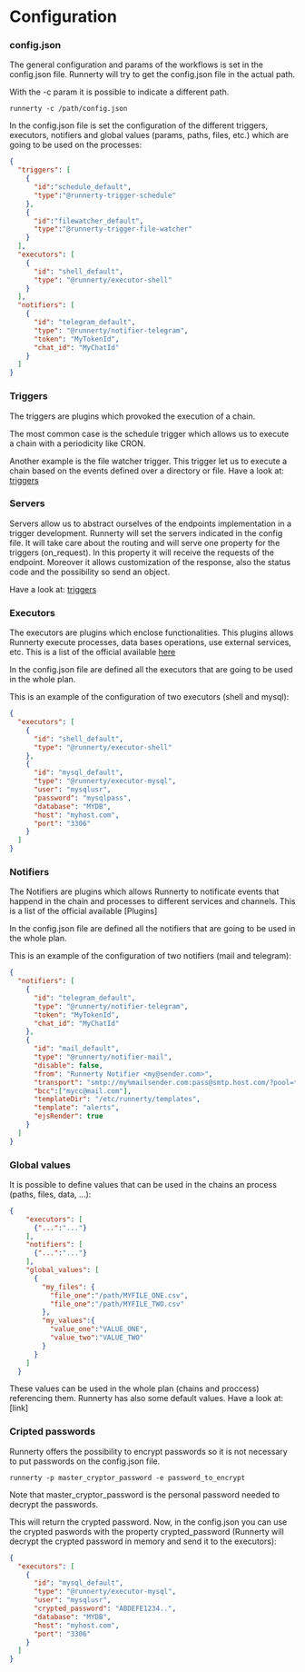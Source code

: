 # Configuration

### config.json

The general configuration and params of the workflows is set in the config.json file. Runnerty will try to get the config.json file in the actual path.

With the -c param it is possible to indicate a different path. 

```
runnerty -c /path/config.json
```

In the config.json file is set the configuration of the different triggers, executors, notifiers and global values (params, paths, files, etc.) which are going to be used on the processes: 

```json
{
  "triggers": [
    {
      "id":"schedule_default",
      "type":"@runnerty-trigger-schedule"
    },
    {
      "id":"filewatcher_default",
      "type":"@runnerty-trigger-file-watcher"
    }
  ],
  "executors": [
    {
      "id": "shell_default",
      "type": "@runnerty/executor-shell"
    }
  ],
  "notifiers": [
    {
      "id": "telegram_default",
      "type": "@runnerty/notifier-telegram",
      "token": "MyTokenId",
      "chat_id": "MyChatId"
    }
  ]
}
```

### Triggers
The triggers are plugins which provoked the execution of a chain.

The most common case is the schedule trigger which allows us to execute a chain with a periodicity like CRON. 

Another example is the file watcher trigger. This trigger let us to execute a chain based on the events defined over a directory or file.
Have a look at: [triggers](triggers.md)

### Servers
Servers allow us to abstract ourselves of the endpoints implementation in a trigger development. Runnerty will set the servers indicated in the config file. It will take care about the routing and will serve one property for the triggers (on_request). In this property it will receive the requests of the endpoint. Moreover it allows customization of the response, also the status code and the possibility so send an object.

Have a look at: [triggers](triggers.md)


### Executors
The executors are plugins which enclose functionalities. This plugins allows Runnerty execute processes, data bases operations, use external services, etc. This is a list of the official available [here](plugins.md)

In the config.json file are defined all the executors that are going to be used in the whole plan.

This is an example of the configuration of two executors (shell and mysql): 

```json
{
  "executors": [
    {
      "id": "shell_default",
      "type": "@runnerty/executor-shell"
    },
    {
      "id": "mysql_default",
      "type": "@runnerty/executor-mysql",
      "user": "mysqlusr",
      "password": "mysqlpass",
      "database": "MYDB",
      "host": "myhost.com",
      "port": "3306"
    }
  ]
}
```

### Notifiers

The Notifiers are plugins which allows Runnerty to notificate events that happend in the chain and processes to different services and channels. This is a list of the official available [Plugins]

In the config.json file are defined all the notifiers that are going to be used in the whole plan.

This is an example of the configuration of two notifiers (mail and telegram):

```json
{
  "notifiers": [
    {
      "id": "telegram_default",
      "type": "@runnerty/notifier-telegram",
      "token": "MyTokenId",
      "chat_id": "MyChatId"
    },
    {
      "id": "mail_default",
      "type": "@runnerty/notifier-mail",
      "disable": false,
      "from": "Runnerty Notifier <my@sender.com>",
      "transport": "smtp://my%mailsender.com:pass@smtp.host.com/?pool=true",
      "bcc":["mycc@mail.com"],
      "templateDir": "/etc/runnerty/templates",
      "template": "alerts",
      "ejsRender": true
    }
  ]
}
```

### Global values

It is possible to define values that can be used in the chains an process (paths, files, data, …):

```json
{
    "executors": [
      {"...":"..."}
    ],
    "notifiers": [
      {"...":"..."}
    ],
    "global_values": [
      {
        "my_files": {
          "file_one":"/path/MYFILE_ONE.csv",
          "file_one":"/path/MYFILE_TWO.csv"
      	},
        "my_values":{
          "value_one":"VALUE_ONE",
          "value_two":"VALUE_TWO"
        }
      }
    ]
  }
```

These values can be used in the whole plan (chains and proccess) referencing them. Runnerty has also some default values. Have a look at: [link]


### Cripted passwords
Runnerty offers the possibility to encrypt passwords so it is not necessary to put passwords on the config.json file.

```
runnerty -p master_cryptor_password -e password_to_encrypt
```

Note that master_cryptor_password is the personal password needed to decrypt the passwords.

This will return the crypted password. Now, in the config.json you can use the crypted paswords with the property crypted_password (Runnerty will decrypt the crypted password in memory and send it to the executors):

```json
{
  "executors": [
    {
      "id": "mysql_default",
      "type": "@runnerty/executor-mysql",
      "user": "mysqlusr",
      "crypted_password": "ABDEFE1234..",
      "database": "MYDB",
      "host": "myhost.com",
      "port": "3306"
    }
  ]
}
```

